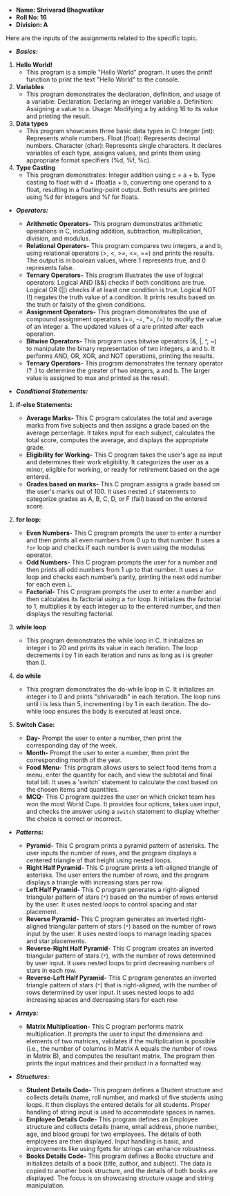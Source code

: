 

- **Name: Shrivarad Bhagwatikar**
- **Roll No: 16**
- **Division: A**


Here are the inputs of the assignments related to the specific topic.

- _**Basics:**_
1) **Hello World!**
      * This program is a simple "Hello World" program. It uses the printf function to print the text "Hello World" to the console.
2) **Variables**
   * This program demonstrates the declaration, definition, and usage of a variable:
Declaration: Declaring an integer variable a.
Definition: Assigning a value to a.
Usage: Modifying a by adding 16 to its value and printing the result.
3) **Data types**
   * This program showcases three basic data types in C:
Integer (int): Represents whole numbers.
Float (float): Represents decimal numbers.
Character (char): Represents single characters.
It declares variables of each type, assigns values, and prints them using appropriate format specifiers (%d, %f, %c).
4) **Type Casting**
   * This program demonstrates:
Integer addition using c = a + b.
Type casting to float with d = (float)a + b, converting one operand to a float, resulting in a floating-point output. Both results are printed using %d for integers and %f for floats.
- _**Operators:**_
   - **Arithmetic Operators-** This program demonstrates arithmetic operations in C, including addition, subtraction, multiplication, division, and modulus.
   - **Relational Operators-** This program compares two integers, a and b, using relational operators (>, <, >=, <=, ==) and prints the results. The output is in boolean values, where 1 represents true, and 0 represents false.
   - **Ternary Operators-** This program illustrates the use of logical operators:
Logical AND (&&) checks if both conditions are true.
Logical OR (||) checks if at least one condition is true.
Logical NOT (!) negates the truth value of a condition.
It prints results based on the truth or falsity of the given conditions.
   - **Assignment Operators-** This program demonstrates the use of compound assignment operators (+=, -=, *=, /=) to modify the value of an integer a. The updated values of a are printed after each operation.
   - **Bitwise Operators-** This program uses bitwise operators (&, |, ^, ~) to manipulate the binary representation of two integers, a and b. It performs AND, OR, XOR, and NOT operations, printing the results.
   - **Ternary Operators-** This program demonstrates the ternary operator (? :) to determine the greater of two integers, a and b. The larger value is assigned to max and printed as the result.
  

- _**Conditional Statements:**_
1) **if-else Statements:**
   -    **Average Marks-** This C program calculates the total and average marks from five subjects and then assigns a grade 
                           based on the average percentage. It takes input for each subject, calculates the total score, 
                           computes the average, and displays the appropriate grade.
   -    **Eligibility for Working-** This C program takes the user's age as input and determines their work eligibility. It 
                                     categorizes the user as a minor, eligible for working, or ready for retirement based on 
                                     the age entered.
   -    **Grades based on marks-** This C program assigns a grade based on the user's marks out of 100. It uses nested `if` 
                                   statements to categorize grades as A, B, C, D, or F (fail) based on the entered score.
        

2) **for loop:**
   -    **Even Numbers-** This C program prompts the user to enter a number and then prints all even numbers from 0 up to that number. It uses a `for` loop and checks if 
                          each number is even using the modulus operator.
   -    **Odd Numbers-** This C program prompts the user for a number and then prints all odd numbers from 1 up to that number. It uses a `for` loop and checks each 
                          number’s parity, printing the next odd number for each even `i`.
   -    **Factorial-** This C program prompts the user to enter a number and then calculates its factorial using a `for` loop. It initializes the factorial to 1, multiplies 
                        it by each integer up to the entered number, and then displays the resulting factorial.
2) **while loop**
   * This program demonstrates the while loop in C. It initializes an integer i to 20 and prints its value in each iteration. The loop decrements i by 1 in each iteration and runs as long as i is greater than 0.
4) **do while**
   * This program demonstrates the do-while loop in C. It initializes an integer i to 0 and prints "shrivaradb" in each iteration. The loop runs until i is less than 5, incrementing i by 1 in each iteration. The do-while loop ensures the body is executed at least once.
5) **Switch Case:**
   -    **Day-** Prompt the user to enter a number, then print the corresponding day of the week.
   -    **Month-** Prompt the user to enter a number, then print the corresponding month of the year.
   -    **Food Menu-** This program allows users to select food items from a menu, enter the quantity for each, and view the subtotal and final total bill. It uses a 
                       'switch' statement to calculate the cost based on the chosen items and quantities.
   -    **MCQ-** This C program quizzes the user on which cricket team has won the most World Cups. It provides four options, takes user input, and checks the answer using 
                   a `switch` statement to display whether the choice is correct or incorrect.

- _**Patterns:**_
   -   **Pyramid-** This C program prints a pyramid pattern of asterisks. The user inputs the number of rows, and the program displays a centered triangle of that height using nested loops.
   -   **Right Half Pyramid-** This C program prints a left-aligned triangle of asterisks. The user enters the number of rows, and the program displays a triangle with increasing stars per row.
   -   **Left Half Pyramid-** This C program generates a right-aligned triangular pattern of stars (`*`) based on the number of rows entered by the user. It uses nested loops to control spacing and star placement.
   -   **Reverse Pyramid-** This C program generates an inverted right-aligned triangular pattern of stars (`*`) based on the number of rows input by the user. It uses nested loops to manage leading spaces and star placements.
   -   **Reverse-Right Half Pyramid-** This C program creates an inverted triangular pattern of stars (`*`), with the number of rows determined by user input. It uses nested loops to print decreasing numbers of stars in each row.
   -   **Reverse-Left Half Pyramid-** This C program generates an inverted triangle pattern of stars (`*`) that is right-aligned, with the number of rows determined by user input. It uses nested loops to add increasing spaces and decreasing stars for each row.
 
- _**Arrays:**_
   - **Matrix Multiplication-** This C program performs matrix multiplication. It prompts the user to input the dimensions and elements of two matrices, validates if the multiplication is possible (i.e., the number of columns in Matrix A equals the number of rows in Matrix B), and computes the resultant matrix. The program then prints the input matrices and their product in a formatted way.
 
- _**Structures:**_
   - **Student Details Code-** This program defines a Student structure and collects details (name, roll number, and marks) of five students using loops. It then displays the entered details for all students. Proper handling of string input is used to accommodate spaces in names.
   - **Employee Details Code-** This program defines an Employee structure and collects details (name, email address, phone number, age, and blood group) for two employees. The details of both employees are then displayed. Input handling is basic, and improvements like using fgets for strings can enhance robustness.
   - **Books Details Code-** This program defines a Books structure and initializes details of a book (title, author, and subject). The data is copied to another book structure, and the details of both books are displayed. The focus is on showcasing structure usage and string manipulation.  


       

